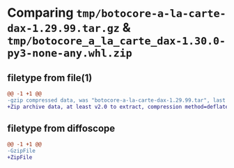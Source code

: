 # Comparing `tmp/botocore-a-la-carte-dax-1.29.99.tar.gz` & `tmp/botocore_a_la_carte_dax-1.30.0-py3-none-any.whl.zip`

## filetype from file(1)

```diff
@@ -1 +1 @@
-gzip compressed data, was "botocore-a-la-carte-dax-1.29.99.tar", last modified: Sat Mar 25 01:22:32 2023, max compression
+Zip archive data, at least v2.0 to extract, compression method=deflate
```

## filetype from diffoscope

```diff
@@ -1 +1 @@
-GzipFile
+ZipFile
```

